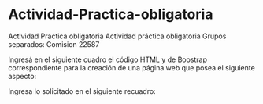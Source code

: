 # Actividad-Practica-obligatoria
Actividad Practica obligatoria
Actividad práctica obligatoria
Grupos separados: Comision 22587
 

Ingresá en el siguiente cuadro el código HTML y de Boostrap correspondiente para la creación de una página web que posea el siguiente aspecto:


 Ingresa lo solicitado en el siguiente recuadro:
